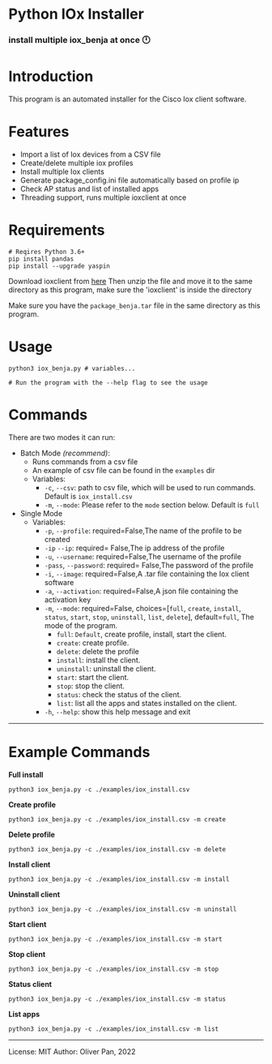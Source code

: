 # Python IOx Installer

### install multiple iox_benja at once 🕛

# Introduction

This program is an automated installer for the Cisco Iox client software.

# Features

- Import a list of Iox devices from a CSV file
- Create/delete multiple iox profiles
- Install multiple Iox clients
- Generate package_config.ini file automatically based on profile ip
- Check AP status and list of installed apps
- Threading support, runs multiple ioxclient at once

# Requirements

    # Reqires Python 3.6+
    pip install pandas
    pip install --upgrade yaspin

Download ioxclient from [here](https://developer.cisco.com/docs/iox/#!iox-resource-downloads)
Then unzip the file and move it to the same directory as this program, make sure the 'ioxclient' is inside the directory

Make sure you have the `package_benja.tar` file in the same directory as this program.

# Usage

    python3 iox_benja.py # variables...

    # Run the program with the --help flag to see the usage

# Commands

There are two modes it can run:

- Batch Mode _(recommend)_:
  - Runs commands from a csv file
  - An example of csv file can be found in the `examples` dir
  - Variables:
    - `-c`, `--csv`: path to csv file, which will be used to run commands. Default is `iox_install.csv`
    - `-m`, `--mode`: Please refer to the `mode` section below. Default is `full`
- Single Mode
  - Variables:
    - `-p`, `--profile`: required=False,The name of the profile to be created
    - `-ip` `--ip`: required= False,The ip address of the profile
    - `-u`, `--username`: required=False,The username of the profile
    - `-pass`, `--password`: required= False,The password of the profile
    - `-i`, `--image`: required=False,A .tar file containing the Iox client software
    - `-a`, `--activation`: required=False,A json file containing the activation key
    - `-m`, `--mode`: required=False, choices=[`full`, `create`, `install`, `status`, `start`, `stop`, `uninstall`, `list`, `delete`], default=`full`, The mode of the program.
      - `full`: `Default`, create profile, install, start the client.
      - `create`: create profile.
      - `delete`: delete the profile
      - `install`: install the client.
      - `uninstall`: uninstall the client.
      - `start`: start the client.
      - `stop`: stop the client.
      - `status`: check the status of the client.
      - `list`: list all the apps and states installed on the client.
    - `-h`, `--help`: show this help message and exit

---

# Example Commands

**Full install**

    python3 iox_benja.py -c ./examples/iox_install.csv

**Create profile**

    python3 iox_benja.py -c ./examples/iox_install.csv -m create 

**Delete profile**

    python3 iox_benja.py -c ./examples/iox_install.csv -m delete 

**Install client**

    python3 iox_benja.py -c ./examples/iox_install.csv -m install 

**Uninstall client**

    python3 iox_benja.py -c ./examples/iox_install.csv -m uninstall 

**Start client**

    python3 iox_benja.py -c ./examples/iox_install.csv -m start 

**Stop client**

    python3 iox_benja.py -c ./examples/iox_install.csv -m stop 

**Status client**

    python3 iox_benja.py -c ./examples/iox_install.csv -m status 

**List apps**

    python3 iox_benja.py -c ./examples/iox_install.csv -m list 

---

License: MIT
Author: Oliver Pan, 2022
